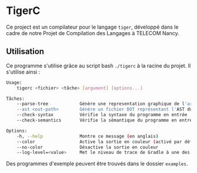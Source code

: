 # TigerC

Ce project est un compilateur pour le langage `tiger`, développé dans le cadre de notre Projet de Compilation des Langages à TELECOM Nancy.

## Utilisation

Ce programme s'utilise grâce au script bash `./tigerc` à la racine du projet. Il s'utilise ainsi :

```bash
Usage:
    tigerc <fichier> <tâche> [argument] [options...]

Tâches:
    --parse-tree            Génère une representation graphique de l'arbre suyntaxique du programme en entrée
    --ast <out-path>        Génère un fichier DOT représentant l'AST du programme en entrée
    --check-syntax          Vérifie la syntaxe du programme en entrée
    --check-semantics       Vérifie la sémantique du programme en entrée

Options:
    -h, --help              Montre ce message (en anglais)
    --color                 Active la sortie en couleur (activé par défaut)
    --no-color              Désactive la sortie en couleur
    --log-level=<value>     Met le niveau de trace de Gradle à une des options suivantes : quiet, warn, info, debug. Par défaut: quiet
```

Des programmes d'exemple peuvent être trouvés dans le dossier `examples`.
